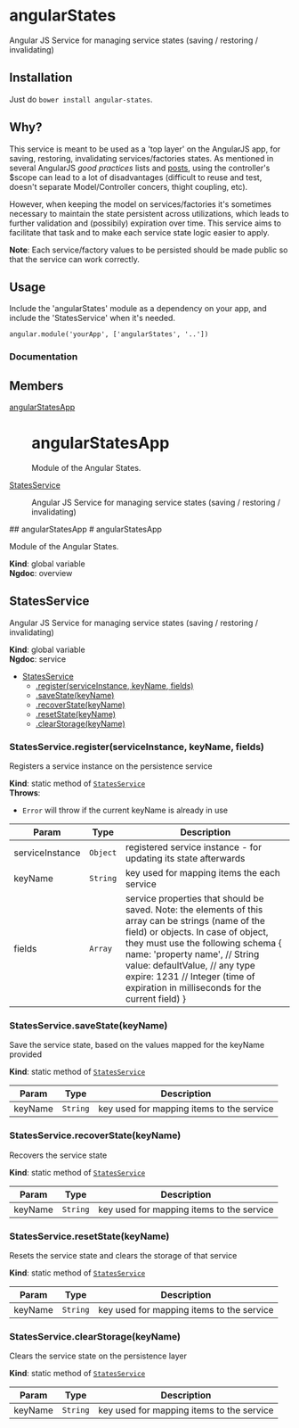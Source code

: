 # angularStates
Angular JS Service for managing service states (saving / restoring / invalidating)

## Installation

Just do ``bower install angular-states``.

## Why?

This service is meant to be used as a 'top layer' on the AngularJS app, for saving, restoring, invalidating services/factories states. 
As mentioned in several AngularJS *good practices* lists and [posts](http://toddmotto.com/rethinking-angular-js-controllers/), using the controller's $scope can lead to a lot of disadvantages (difficult to reuse and test, doesn't separate Model/Controller concers, thight coupling, etc).

However, when keeping the model on services/factories it's sometimes necessary to maintain the state persistent across utilizations, which leads to further validation and (possibily) expiration over time. This service aims to facilitate that task and to make each service state logic easier to apply.

**Note**: Each service/factory values to be persisted should be made public so that the service can work correctly.

## Usage

Include the 'angularStates' module as a dependency on your app, and include the 'StatesService' when it's needed.

    angular.module('yourApp', ['angularStates', '..'])

### Documentation
## Members
<dl>
<dt><a href="#angularStatesApp">angularStatesApp</a></dt>
<dd><h1 id="angularstatesapp">angularStatesApp</h1>
<p>Module of the Angular States.</p>
</dd>
<dt><a href="#StatesService">StatesService</a></dt>
<dd><p>Angular JS Service for managing service states (saving / restoring / invalidating)</p>
</dd>
</dl>
<a name="angularStatesApp"></a>
## angularStatesApp
# angularStatesApp

Module of the Angular States.

**Kind**: global variable  
**Ngdoc**: overview  
<a name="StatesService"></a>
## StatesService
Angular JS Service for managing service states (saving / restoring / invalidating)

**Kind**: global variable  
**Ngdoc**: service  

* [StatesService](#StatesService)
  * [.register(serviceInstance, keyName, fields)](#StatesService.register)
  * [.saveState(keyName)](#StatesService.saveState)
  * [.recoverState(keyName)](#StatesService.recoverState)
  * [.resetState(keyName)](#StatesService.resetState)
  * [.clearStorage(keyName)](#StatesService.clearStorage)

<a name="StatesService.register"></a>
### StatesService.register(serviceInstance, keyName, fields)
Registers a service instance on the persistence service

**Kind**: static method of <code>[StatesService](#StatesService)</code>  
**Throws**:

- <code>Error</code> will throw if the current keyName is already in use


| Param | Type | Description |
| --- | --- | --- |
| serviceInstance | <code>Object</code> | registered service instance - for updating its state afterwards |
| keyName | <code>String</code> | key used for mapping items the each service |
| fields | <code>Array</code> | service properties that should be saved. Note: the elements of this array can be strings (name of the field) or objects. In case of object, they must use the following schema {    name: 'property name', // String    value: defaultValue,   // any type    expire: 1231           // Integer (time of expiration in milliseconds for the current field) } |

<a name="StatesService.saveState"></a>
### StatesService.saveState(keyName)
Save the service state, based on the values mapped for the keyName provided

**Kind**: static method of <code>[StatesService](#StatesService)</code>  

| Param | Type | Description |
| --- | --- | --- |
| keyName | <code>String</code> | key used for mapping items to the service |

<a name="StatesService.recoverState"></a>
### StatesService.recoverState(keyName)
Recovers the service state

**Kind**: static method of <code>[StatesService](#StatesService)</code>  

| Param | Type | Description |
| --- | --- | --- |
| keyName | <code>String</code> | key used for mapping items to the service |

<a name="StatesService.resetState"></a>
### StatesService.resetState(keyName)
Resets the service state and clears the storage of that service

**Kind**: static method of <code>[StatesService](#StatesService)</code>  

| Param | Type | Description |
| --- | --- | --- |
| keyName | <code>String</code> | key used for mapping items to the service |

<a name="StatesService.clearStorage"></a>
### StatesService.clearStorage(keyName)
Clears the service state on the persistence layer

**Kind**: static method of <code>[StatesService](#StatesService)</code>  

| Param | Type | Description |
| --- | --- | --- |
| keyName | <code>String</code> | key used for mapping items to the service |

